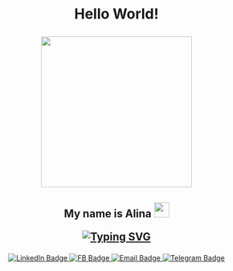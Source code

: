 <div id="header" align="center">
    <h1> Hello World!
     <p align="center"><img  src="https://media.giphy.com/media/zOvBKUUEERdNm/giphy.gif" width="300"/></p>
    </h1>

<h2> My name is Alina
    <img src="https://github.com/blackcater/blackcater/raw/main/images/Hi.gif" height="30"/> 
    <p align="center"> 
    <a href="https://git.io/typing-svg"><img src="https://readme-typing-svg.demolab.com?font=Fira+Code&weight=200&pause=1000&color=15F70A&width=450&lines=I%60m+a+Junior+Frontend+Developer!" alt="Typing SVG" /></a>
    </p>
</h2>
</div>

<div id="badges" align="center">
  <a href="https://www.linkedin.com/in/alina-krivonos-b183aa258/">
    <img src="https://img.shields.io/badge/LinkedIn-blue?style=for-the-badge&logo=linkedin&logoColor=white" alt="LinkedIn Badge"/>
  </a>
  <a href="https://www.facebook.com/people/Alina-Krivonos/100001174956859/">
    <img src="https://img.shields.io/badge/Facebook-white?style=for-the-badge&logo=facebook&logoColor=blue" alt="FB Badge"/>
  </a>
    <a href="kiratrenikova@yandex.ru">
    <img src="https://img.shields.io/badge/Email-orange?style=for-the-badge&logo=mail.ru&logoColor=white" alt="Email Badge"/>
  </a>
  <a href="@IDidNaaaht">
    <img src="https://img.shields.io/badge/Telegram-white?style=for-the-badge&logo=telegram&logoColor=blue" alt="Telegram Badge"/>
  </a>
</div>
 <p align="center"><img src="https://komarev.com/ghpvc/?username=AlinaOnly&style=flat-square&color=blue" alt=""/></p>